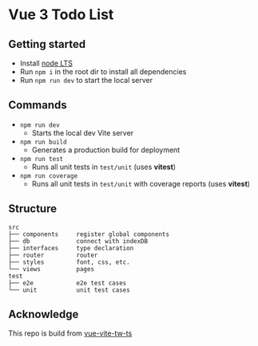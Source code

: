 # Vue 3 Todo List

## Getting started

- Install [node LTS](https://nodejs.org/en/download/)
- Run `npm i` in the root dir to install all dependencies
- Run `npm run dev` to start the local server

## Commands

- `npm run dev`
  - Starts the local dev Vite server
- `npm run build`
  - Generates a production build for deployment
- `npm run test`
  - Runs all unit tests in `test/unit` (uses **vitest**)
- `npm run coverage`
  - Runs all unit tests in `test/unit` with coverage reports (uses **vitest**)

## Structure
```
src
├── components     register global components
├── db             connect with indexDB
├── interfaces     type declaration
├── router         router
├── styles         font, css, etc.
└── views          pages
test
├── e2e            e2e test cases 
└── unit           unit test cases
```

## Acknowledge

This repo is build from [vue-vite-tw-ts](https://github.com/ChronosMasterOfAllTime/vue-vite-tw-ts)
